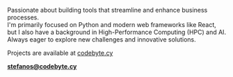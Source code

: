<p>Passionate about building tools that streamline and enhance business processes.<br>
I'm primarily focused on Python and modern web frameworks like React, but I also have a background in High-Performance Computing (HPC) and AI.
Always eager to explore new challenges and innovative solutions.</p>

Projects are available at [codebyte.cy](codebyte.cy)

**stefanos@codebyte.cy**
